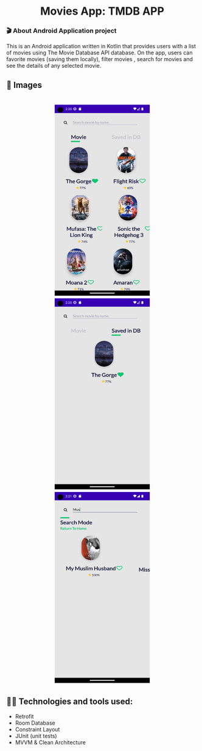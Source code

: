 <h1 align= "center">Movies App: TMDB APP</h1>

### 🎬 About Android Application project
This is an Android application written in Kotlin that provides users with a list of movies using The Movie Database API database. On the app, users can favorite movies (saving them locally), filter movies , search for movies and see the details of any selected movie.

## 📱 Images
<h1 align="center">
 <p>
 <img src="images/a.png" alt="Logo" width="250" height="500" padding-left="50px">
 <img src="images/b.png" alt="Logo" width="250" height="500">
 <img src="images/c.png" alt="Logo" width="250" height="500">
 </p>
</h1>

## 👩‍💻 Technologies and tools used:
- Retrofit
- Room Database
- Constraint Layout
- JUnit (unit tests)
- MVVM & Clean Architecture
